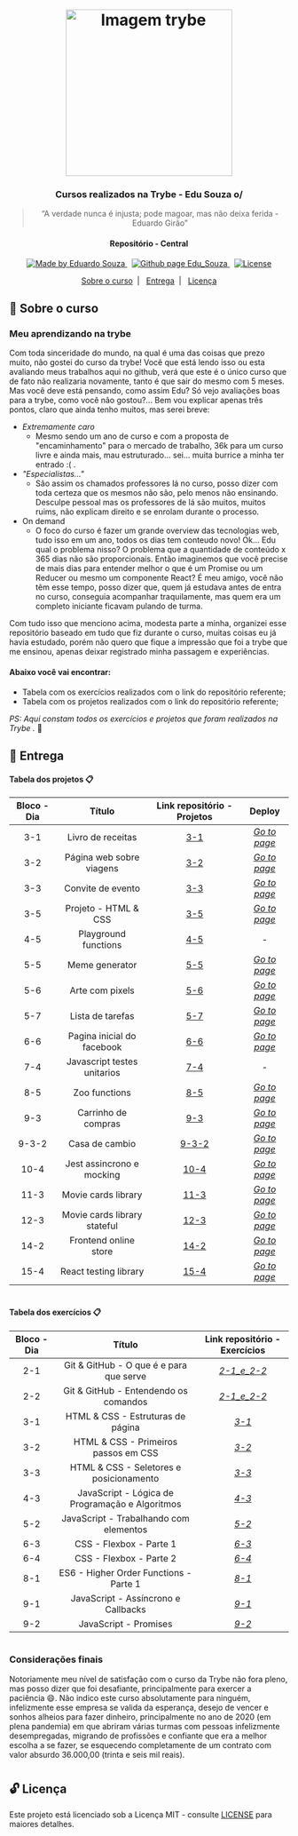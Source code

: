 <h1 align="center">
    <img alt="Imagem trybe" src="https://i.ibb.co/d4W2x4g/trybe.png" width="300px" />
</h1>

<h3 align="center">
  Cursos realizados na Trybe - Edu Souza o/
</h3>

<blockquote align="center">“A verdade nunca é injusta; pode magoar, mas não deixa ferida - Eduardo Girão”</blockquote>

<h4 align="center">
  Repositório - Central
</h4>

<p align="center">

  <a href="https://github.com/EduSouza-programmer" target="_blank">
    <img alt="Made by Eduardo Souza" src="https://img.shields.io/badge/made%20by-Edu%20Souza-%23F8952D">
  </a>&nbsp;

 <a href="https://edusouza-programmer.github.io/" target="_blank">
<img alt="Github page Edu_Souza " src="https://img.shields.io/badge/Github%20page-Edu_Souza-orange">
</a>&nbsp;

  <a href="#" >
    <img alt="License" src="https://img.shields.io/badge/license-MIT-%23F8952D">
  </a>

</p>

<p align="center">
  <a href="#rocket-Sobre-o-curso">Sobre o curso</a>&nbsp;&nbsp;|&nbsp;&nbsp;
  <a href="#postbox-Entrega"">Entrega</a>&nbsp;&nbsp;|&nbsp;&nbsp;
  <a href="#unlock-Licença">Licença</a>
</p>

## :rocket: Sobre o curso

### Meu aprendizando na trybe

Com toda sinceridade do mundo, na qual é uma das coisas que prezo muito, não gostei do curso da trybe! 
Você que está lendo isso ou esta avaliando meus trabalhos aqui no github, verá que este é o único curso que de fato não realizaria novamente, tanto é que sair do mesmo com 5 meses. Mas você deve está pensando, como assim Edu? Só vejo avaliações boas para a trybe, como você não gostou?... Bem vou explicar apenas três pontos, claro que ainda tenho muitos, mas serei breve:

- _Extremamente caro_
  - Mesmo sendo um ano de curso e com a proposta de "encaminhamento" para o mercado de trabalho, 36k para um curso livre e ainda mais, mau estruturado... sei... muita burrice a minha ter entrado :( . 
- _"Especialistas..."_
  - São assim os chamados professores lá no curso, posso dizer com toda certeza que os mesmos não são, pelo menos não ensinando. Desculpe pessoal mas os professores de lá são muitos, muitos ruims, não explicam direito e se enrolam durante o processo.  
- On demand
  - O foco do curso é fazer um grande overview das tecnologias web, tudo isso em um ano, todos os dias tem conteudo novo! Ok... Edu qual o problema nisso? O problema que a quantidade de conteúdo x 365 dias não são proporcionais. Então imaginemos que você precise de mais dias para entender melhor o que é um Promise ou um Reducer ou mesmo um componente React? É meu amigo, você não têm esse tempo, posso dizer que, quem já estudava antes de entra no curso, conseguia acompanhar traquilamente, mas quem era um completo iniciante ficavam pulando de turma.

Com tudo isso que menciono acima, modesta parte a minha, organizei esse repositório baseado em tudo que fiz durante o curso, muitas coisas eu já havia estudado, porém não quero que fique a impressão que foi a trybe que me ensinou, apenas deixar registrado minha passagem e experiências.  
#### Abaixo você vai encontrar:

- Tabela com os exercícios realizados com o link do repositório referente;
- Tabela com os projetos realizados com o link do repositório referente;

_PS: Aqui constam todos os exercícios e projetos que foram realizados na Trybe ._ :running:

## :postbox: Entrega
#### Tabela dos projetos :clipboard:

| Bloco - Dia |            Título            |                        Link repositório - Projetos                        |                                       Deploy                                       |
| :---------: | :--------------------------: | :-----------------------------------------------------------------------: | :--------------------------------------------------------------------------------: |
|     3-1     |      Livro de receitas       |                       [3-1](https://bit.ly/2Ej92q4)                       |                       _[Go to page](https://bit.ly/3j6Goan)_                       |
|     3-2     |   Página web sobre viagens   |                       [3-2](https://bit.ly/3hpqAPG)                       |                       _[Go to page](https://bit.ly/2CTWSDt)_                       |
|     3-3     |      Convite de evento       |                       [3-3](https://bit.ly/3lbABSZ)                       |                       _[Go to page](https://bit.ly/31o5Hig)_                       |
|     3-5     |     Projeto - HTML & CSS     |                       [3-5](https://bit.ly/3luM3cd)                       |                       _[Go to page](https://bit.ly/2YOkRLV)_                       |
|     4-5     |     Playground functions     | [4-5](https://github.com/EduSouza-programmer/Trybe_Projeto_4-5_Edu_Souza) |                                         -                                          |
|     5-5     |        Meme generator        | [5-5](https://github.com/EduSouza-programmer/Trybe_Projeto_5-5_Edu_Souza) | _[Go to page](https://edusouza-programmer.github.io/Trybe_Projeto_5-5_Edu_Souza/)_ |
|     5-6     |       Arte com pixels        | [5-6](https://github.com/EduSouza-programmer/Trybe_Projeto_5-6_Edu_Souza) | _[Go to page](https://edusouza-programmer.github.io/Trybe_Projeto_5-6_Edu_Souza/)_ |
|     5-7     |       Lista de tarefas       | [5-7](https://github.com/EduSouza-programmer/Trybe_Projeto_5-7_Edu_Souza) | _[Go to page](https://edusouza-programmer.github.io/Trybe_Projeto_5-7_Edu_Souza/)_ |
|     6-6     |  Pagina inicial do facebook  | [6-6](https://github.com/EduSouza-programmer/Trybe_Projeto_6-6_Edu_Souza) | _[Go to page](https://edusouza-programmer.github.io/Trybe_Projeto_6-6_Edu_Souza/)_ |
|     7-4     | Javascript testes unitarios  | [7-4](https://github.com/EduSouza-programmer/Trybe_Projeto_7-4_Edu_Souza) |                                         -                                          |
|     8-5     |        Zoo functions         |                                  [8-5]()                                  |                                  _[Go to page]()_                                  |
|     9-3     |     Carrinho de compras      |                                  [9-3]()                                  |                                  _[Go to page]()_                                  |
|    9-3-2    |        Casa de cambio        |                                 [9-3-2]()                                 |                                  _[Go to page]()_                                  |
|    10-4     |  Jest assincrono e mocking   |                                 [10-4]()                                  |                                  _[Go to page]()_                                  |
|    11-3     |     Movie cards library      |                                 [11-3]()                                  |                                  _[Go to page]()_                                  |
|    12-3     | Movie cards library stateful |                                 [12-3]()                                  |                                  _[Go to page]()_                                  |
|    14-2     |    Frontend online store     |                                 [14-2]()                                  |                                  _[Go to page]()_                                  |
|    15-4     |    React testing library     |                                 [15-4]()                                  |                                  _[Go to page]()_                                  |


#

#### Tabela dos exercícios :clipboard:

| Bloco - Dia |                     Título                      |                               Link repositório - Exercícios                               |
| :---------: | :---------------------------------------------: | :---------------------------------------------------------------------------------------: |
|     2-1     |     Git & GitHub - O que é e para que serve     | _[2-1_e_2-2](https://github.com/EduSouza-programmer/Trybe_Exercicio_2-1_e_2-2_Edu_Souza)_ |
|     2-2     |      Git & GitHub - Entendendo os comandos      | _[2-1_e_2-2](https://github.com/EduSouza-programmer/Trybe_Exercicio_2-1_e_2-2_Edu_Souza)_ |
|     3-1     |        HTML & CSS - Estruturas de página        |       _[3-1](https://github.com/EduSouza-programmer/Trybe_Exercicio_3-1_Edu_Souza)_       |
|     3-2     |      HTML & CSS - Primeiros passos em CSS       |       _[3-2](https://github.com/EduSouza-programmer/Trybe_Exercicio_3-2_Edu_Souza)_       |
|     3-3     |     HTML & CSS - Seletores e posicionamento     |       _[3-3](https://github.com/EduSouza-programmer/Trybe_Exercicio_3-3_Edu_Souza)_       |
|     4-3     | JavaScript - Lógica de Programação e Algoritmos |       _[4-3](https://github.com/EduSouza-programmer/Trybe_Exercicio_4-3_Edu_Souza)_       |
|     5-2     |     JavaScript - Trabalhando com elementos      |       _[5-2](https://github.com/EduSouza-programmer/Trybe_Exercicio_5-2_Edu_Souza)_       |
|     6-3     |             CSS - Flexbox - Parte 1             |       _[6-3](https://github.com/EduSouza-programmer/Trybe_Exercicio_6-3_Edu_Souza)_       |
|     6-4     |             CSS - Flexbox - Parte 2             |       _[6-4](https://github.com/EduSouza-programmer/Trybe_Exercicio_6-4_Edu_Souza)_       |
|     8-1     |     ES6 - Higher Order Functions - Parte 1      |       _[8-1](https://github.com/EduSouza-programmer/Trybe_Exercicio_8-1_Edu_Souza)_       |
|     9-1     |       JavaScript - Assíncrono e Callbacks       |       _[9-1](https://github.com/EduSouza-programmer/Trybe_Exercicio_9-1_Edu_Souza)_       |
|     9-2     |              JavaScript - Promises              |       _[9-2](https://github.com/EduSouza-programmer/Trybe_Exercicio_9-2_Edu_Souza)_       |

#

### Considerações finais

Notoriamente meu nível de satisfação com o curso da Trybe não fora pleno, mas posso dizer que foi desafiante, principalmente para exercer a paciência :smile:. Não indico este curso absolutamente para ninguém, infelizmente esse empresa se valida da esperança, desejo de vencer e sonhos alheios para fazer dinheiro, principalmente no ano de 2020 (em plena pandemia) em que abriram várias turmas com pessoas infelizmente desempregadas, migrando de profissões e confiante que era a melhor escolha a se fazer, se esquecendo completamente de um contrato com valor absurdo 36.000,00 (trinta e seis mil reais).  

#

## :unlock: Licença

Este projeto está licenciado sob a Licença MIT - consulte [LICENSE](https://opensource.org/licenses/MIT) para maiores detalhes.
